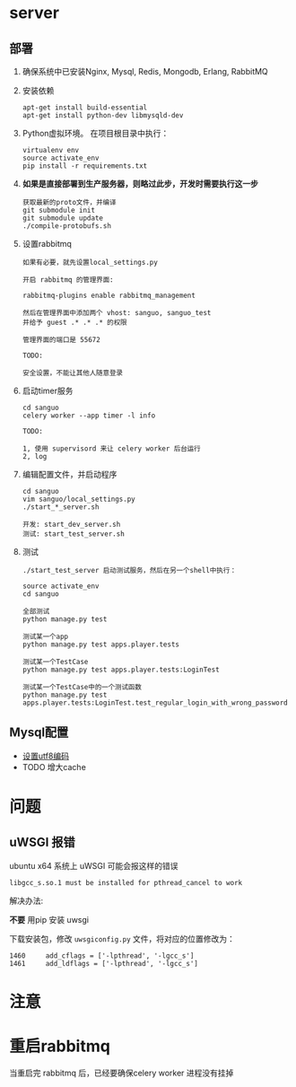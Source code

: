 # server

## 部署

1.  确保系统中已安装Nginx, Mysql, Redis, Mongodb, Erlang, RabbitMQ

2.  安装依赖
    
    ```
    apt-get install build-essential
    apt-get install python-dev libmysqld-dev
    ```

3.  Python虚拟环境。 在项目根目录中执行：

    ```
    virtualenv env
    source activate_env
    pip install -r requirements.txt
    ```

4.  **如果是直接部署到生产服务器，则略过此步，开发时需要执行这一步**

    ```
    获取最新的proto文件，并编译
    git submodule init
    git submodule update
    ./compile-protobufs.sh
    ```


5.  设置rabbitmq

    ```
    如果有必要，就先设置local_settings.py

    开启 rabbitmq 的管理界面:

    rabbitmq-plugins enable rabbitmq_management

    然后在管理界面中添加两个 vhost: sanguo, sanguo_test
    并给予 guest .* .* .* 的权限

    管理界面的端口是 55672

    TODO:

    安全设置，不能让其他人随意登录
    ```


6.  启动timer服务

    ```
    cd sanguo
    celery worker --app timer -l info

    TODO:

    1, 使用 supervisord 来让 celery worker 后台运行
    2, log
    ```



7.  编辑配置文件，并启动程序

    ```
    cd sanguo
    vim sanguo/local_settings.py
    ./start_*_server.sh

    开发: start_dev_server.sh
    测试: start_test_server.sh
    ```

8.  测试

    ```
    ./start_test_server 启动测试服务，然后在另一个shell中执行：

    source activate_env
    cd sanguo

    全部测试
    python manage.py test   

    测试某一个app
    python manage.py test apps.player.tests

    测试某一个TestCase
    python manage.py test apps.player.tests:LoginTest

    测试某一个TestCase中的一个测试函数
    python manage.py test apps.player.tests:LoginTest.test_regular_login_with_wrong_password
    ```
    


## Mysql配置

*   [设置utf8编码][1]
*   TODO 增大cache


[1]: http://stackoverflow.com/questions/3513773/change-mysql-default-character-set-to-utf8-in-my-cnf


# 问题

## uWSGI 报错

ubuntu x64 系统上 uWSGI 可能会报这样的错误

`libgcc_s.so.1 must be installed for pthread_cancel to work`

解决办法:

**不要** 用pip 安装 uwsgi

下载安装包，修改 `uwsgiconfig.py` 文件，将对应的位置修改为：

```
1460     add_cflags = ['-lpthread', '-lgcc_s']
1461     add_ldflags = ['-lpthread', '-lgcc_s']
```


# 注意

# 重启rabbitmq

当重启完 rabbitmq 后，已经要确保celery worker 进程没有挂掉


